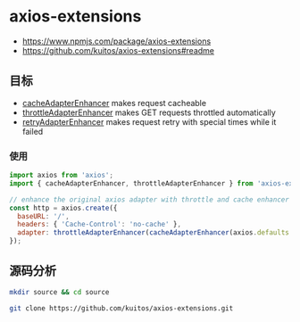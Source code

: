 # axios-extensions

- https://www.npmjs.com/package/axios-extensions
- https://github.com/kuitos/axios-extensions#readme

## 目标

- [cacheAdapterEnhancer](https://github.com/kuitos/axios-extensions#cacheadapterenhancer) makes request cacheable
- [throttleAdapterEnhancer](https://github.com/kuitos/axios-extensions#throttleadapterenhancer) makes GET requests throttled automatically
- [retryAdapterEnhancer](https://github.com/kuitos/axios-extensions#retryadapterenhancer) makes request retry with special times while it failed

### 使用

```js
import axios from 'axios';
import { cacheAdapterEnhancer, throttleAdapterEnhancer } from 'axios-extensions';

// enhance the original axios adapter with throttle and cache enhancer
const http = axios.create({
  baseURL: '/',
  headers: { 'Cache-Control': 'no-cache' },
  adapter: throttleAdapterEnhancer(cacheAdapterEnhancer(axios.defaults.adapter))
});
```

## 源码分析

```bash
mkdir source && cd source

git clone https://github.com/kuitos/axios-extensions.git
```
